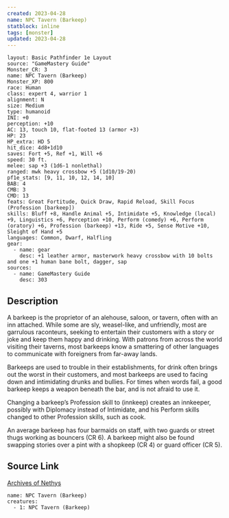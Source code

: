 ```yaml
---
created: 2023-04-28
name: NPC Tavern (Barkeep)
statblock: inline
tags: [monster]
updated: 2023-04-28
---
```

```statblock
layout: Basic Pathfinder 1e Layout
source: "GameMastery Guide"
Monster_CR: 3
name: NPC Tavern (Barkeep)
Monster_XP: 800
race: Human
class: expert 4, warrior 1
alignment: N
size: Medium
type: humanoid
INI: +0
perception: +10
AC: 13, touch 10, flat-footed 13 (armor +3)
HP: 23
HP_extra: HD 5
hit_dice: 4d8+1d10
saves: Fort +5, Ref +1, Will +6
speed: 30 ft.
melee: sap +3 (1d6-1 nonlethal)
ranged: mwk heavy crossbow +5 (1d10/19-20)
pf1e_stats: [9, 11, 10, 12, 14, 10]
BAB: 4
CMB: 3
CMD: 13
feats: Great Fortitude, Quick Draw, Rapid Reload, Skill Focus (Profession [barkeep])
skills: Bluff +8, Handle Animal +5, Intimidate +5, Knowledge (local) +9, Linguistics +6, Perception +10, Perform (comedy) +6, Perform (oratory) +6, Profession (barkeep) +13, Ride +5, Sense Motive +10, Sleight of Hand +5
languages: Common, Dwarf, Halfling
gear:
  - name: gear
    desc: +1 leather armor, masterwork heavy crossbow with 10 bolts and one +1 human bane bolt, dagger, sap
sources:
  - name: GameMastery Guide
    desc: 303
```
## Description
A barkeep is the proprietor of an alehouse, saloon, or tavern, often with an inn attached. While some are sly, weasel-like, and unfriendly, most are garrulous raconteurs, seeking to entertain their customers with a story or joke and keep them happy and drinking. With patrons from across the world visiting their taverns, most barkeeps know a smattering of other languages to communicate with foreigners from far-away lands.

Barkeeps are used to trouble in their establishments, for drink often brings out the worst in their customers, and most barkeeps are used to facing down and intimidating drunks and bullies. For times when words fail, a good barkeep keeps a weapon beneath the bar, and is not afraid to use it.

Changing a barkeep’s Profession skill to (innkeep) creates an innkeeper, possibly with Diplomacy instead of Intimidate, and his Perform skills changed to other Profession skills, such as cook.

An average barkeep has four barmaids on staff, with two guards or street thugs working as bouncers (CR 6). A barkeep might also be found swapping stories over a pint with a shopkeep (CR 4) or guard officer (CR 5).
## Source Link
[Archives of Nethys](https://aonprd.com/NPCDisplay.aspx?ItemName=Tavern%20(Barkeep))
```encounter-table
name: NPC Tavern (Barkeep)
creatures:
  - 1: NPC Tavern (Barkeep)
```
